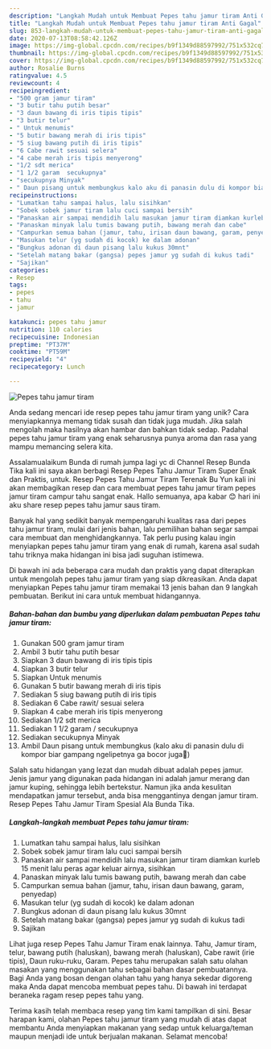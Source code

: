 ```yaml
---
description: "Langkah Mudah untuk Membuat Pepes tahu jamur tiram Anti Gagal"
title: "Langkah Mudah untuk Membuat Pepes tahu jamur tiram Anti Gagal"
slug: 853-langkah-mudah-untuk-membuat-pepes-tahu-jamur-tiram-anti-gagal
date: 2020-07-13T08:58:42.126Z
image: https://img-global.cpcdn.com/recipes/b9f1349d88597992/751x532cq70/pepes-tahu-jamur-tiram-foto-resep-utama.jpg
thumbnail: https://img-global.cpcdn.com/recipes/b9f1349d88597992/751x532cq70/pepes-tahu-jamur-tiram-foto-resep-utama.jpg
cover: https://img-global.cpcdn.com/recipes/b9f1349d88597992/751x532cq70/pepes-tahu-jamur-tiram-foto-resep-utama.jpg
author: Rosalie Burns
ratingvalue: 4.5
reviewcount: 4
recipeingredient:
- "500 gram jamur tiram"
- "3 butir tahu putih besar"
- "3 daun bawang di iris tipis tipis"
- "3 butir telur"
- " Untuk menumis"
- "5 butir bawang merah di iris tipis"
- "5 siug bawang putih di iris tipis"
- "6 Cabe rawit sesuai selera"
- "4 cabe merah iris tipis menyerong"
- "1/2 sdt merica"
- "1 1/2 garam  secukupnya"
- "secukupnya Minyak"
- " Daun pisang untuk membungkus kalo aku di panasin dulu di kompor biar gampang ngelipetnya ga bocor juga"
recipeinstructions:
- "Lumatkan tahu sampai halus, lalu sisihkan"
- "Sobek sobek jamur tiram lalu cuci sampai bersih"
- "Panaskan air sampai mendidih lalu masukan jamur tiram diamkan kurleb 15 menit lalu peras agar keluar airnya, sisihkan"
- "Panaskan minyak lalu tumis bawang putih, bawang merah dan cabe"
- "Campurkan semua bahan (jamur, tahu, irisan daun bawang, garam, penyedap)"
- "Masukan telur (yg sudah di kocok) ke dalam adonan"
- "Bungkus adonan di daun pisang lalu kukus 30mnt"
- "Setelah matang bakar (gangsa) pepes jamur yg sudah di kukus tadi"
- "Sajikan"
categories:
- Resep
tags:
- pepes
- tahu
- jamur

katakunci: pepes tahu jamur 
nutrition: 110 calories
recipecuisine: Indonesian
preptime: "PT37M"
cooktime: "PT59M"
recipeyield: "4"
recipecategory: Lunch

---
```



![Pepes tahu jamur tiram](https://img-global.cpcdn.com/recipes/b9f1349d88597992/751x532cq70/pepes-tahu-jamur-tiram-foto-resep-utama.jpg)

Anda sedang mencari ide resep pepes tahu jamur tiram yang unik? Cara menyiapkannya memang tidak susah dan tidak juga mudah. Jika salah mengolah maka hasilnya akan hambar dan bahkan tidak sedap. Padahal pepes tahu jamur tiram yang enak seharusnya punya aroma dan rasa yang mampu memancing selera kita.

Assalamualaikum Bunda di rumah jumpa lagi yc di Channel Resep Bunda Tika kali ini saya akan berbagi Resep Pepes Tahu Jamur Tiram Super Enak dan Praktis, untuk. Resep Pepes Tahu Jamur Tiram Terenak Bu Yun kali ini akan membagikan resep dan cara membuat pepes tahu jamur tiram pepes jamur tiram campur tahu sangat enak. Hallo semuanya, apa kabar 😊 hari ini aku share resep pepes tahu jamur saus tiram.

Banyak hal yang sedikit banyak mempengaruhi kualitas rasa dari pepes tahu jamur tiram, mulai dari jenis bahan, lalu pemilihan bahan segar sampai cara membuat dan menghidangkannya. Tak perlu pusing kalau ingin menyiapkan pepes tahu jamur tiram yang enak di rumah, karena asal sudah tahu triknya maka hidangan ini bisa jadi suguhan istimewa.


Di bawah ini ada beberapa cara mudah dan praktis yang dapat diterapkan untuk mengolah pepes tahu jamur tiram yang siap dikreasikan. Anda dapat menyiapkan Pepes tahu jamur tiram memakai 13 jenis bahan dan 9 langkah pembuatan. Berikut ini cara untuk membuat hidangannya.

<!--inarticleads1-->

##### Bahan-bahan dan bumbu yang diperlukan dalam pembuatan Pepes tahu jamur tiram:

1. Gunakan 500 gram jamur tiram
1. Ambil 3 butir tahu putih besar
1. Siapkan 3 daun bawang di iris tipis tipis
1. Siapkan 3 butir telur
1. Siapkan  Untuk menumis
1. Gunakan 5 butir bawang merah di iris tipis
1. Sediakan 5 siug bawang putih di iris tipis
1. Sediakan 6 Cabe rawit/ sesuai selera
1. Siapkan 4 cabe merah iris tipis menyerong
1. Sediakan 1/2 sdt merica
1. Sediakan 1 1/2 garam / secukupnya
1. Sediakan secukupnya Minyak
1. Ambil  Daun pisang untuk membungkus (kalo aku di panasin dulu di kompor biar gampang ngelipetnya ga bocor juga🤭)


Salah satu hidangan yang lezat dan mudah dibuat adalah pepes jamur. Jenis jamur yang digunakan pada hidangan ini adalah jamur merang dan jamur kuping, sehingga lebih bertekstur. Namun jika anda kesulitan mendapatkan jamur tersebut, anda bisa menggantinya dengan jamur tiram. Resep Pepes Tahu Jamur Tiram Spesial Ala Bunda Tika. 

<!--inarticleads2-->

##### Langkah-langkah membuat Pepes tahu jamur tiram:

1. Lumatkan tahu sampai halus, lalu sisihkan
1. Sobek sobek jamur tiram lalu cuci sampai bersih
1. Panaskan air sampai mendidih lalu masukan jamur tiram diamkan kurleb 15 menit lalu peras agar keluar airnya, sisihkan
1. Panaskan minyak lalu tumis bawang putih, bawang merah dan cabe
1. Campurkan semua bahan (jamur, tahu, irisan daun bawang, garam, penyedap)
1. Masukan telur (yg sudah di kocok) ke dalam adonan
1. Bungkus adonan di daun pisang lalu kukus 30mnt
1. Setelah matang bakar (gangsa) pepes jamur yg sudah di kukus tadi
1. Sajikan


Lihat juga resep Pepes Tahu Jamur Tiram enak lainnya. Tahu, Jamur tiram, telur, bawang putih (haluskan), bawang merah (haluskan), Cabe rawit (irie tipis), Daun ruku-ruku, Garam. Pepes tahu merupakan salah satu olahan masakan yang menggunakan tahu sebagai bahan dasar pembuatannya. Bagi Anda yang bosan dengan olahan tahu yang hanya sekedar digoreng maka Anda dapat mencoba membuat pepes tahu. Di bawah ini terdapat beraneka ragam resep pepes tahu yang. 

Terima kasih telah membaca resep yang tim kami tampilkan di sini. Besar harapan kami, olahan Pepes tahu jamur tiram yang mudah di atas dapat membantu Anda menyiapkan makanan yang sedap untuk keluarga/teman maupun menjadi ide untuk berjualan makanan. Selamat mencoba!
